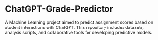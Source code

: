 # ChatGPT-Grade-Predictor
A Machine Learning project aimed to predict assignment scores based on student interactions with ChatGPT. This repository includes datasets, analysis scripts, and collaborative tools for developing predictive models.
